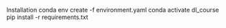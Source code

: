 Installation
conda env create -f environment.yaml
conda activate dl_course
pip install -r requirements.txt
